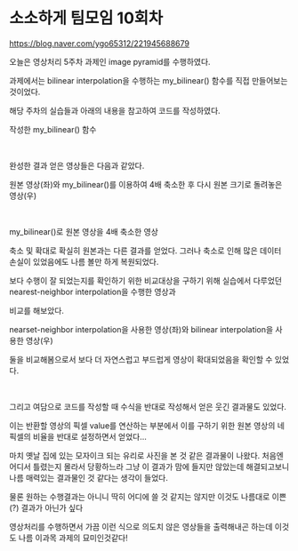 # 소소하게 팀모임 10회차

https://blog.naver.com/ygo65312/221945688679

오늘은 영상처리 5주차 과제인 image pyramid를 수행하였다.

과제에서는 bilinear interpolation을 수행하는 my_bilinear() 함수를 직접 만들어보는 것이었다.

해당 주차의 실습들과 아래의 내용을 참고하여 코드를 작성하였다.



작성한 my_bilinear() 함수

​

완성한 결과 얻은 영상들은 다음과 같았다.


원본 영상(좌)와 my_bilinear()를 이용하여 4배 축소한 후 다시 원본 크기로 돌려놓은 영상(우)

​


my_bilinear()로 원본 영상을 4배 축소한 영상

 축소 및 확대로 확실히 원본과는 다른 결과를 얻었다. 그러나 축소로 인해 많은 데이터 손실이 있었음에도 나름 볼만 하게 복원되었다.

 보다 수행이 잘 되었는지를 확인하기 위한 비교대상을 구하기 위해 실습에서 다루었던 nearest-neighbor interpolation을 수행한 영상과

비교를 해보았다.


nearset-neighbor interpolation을 사용한 영상(좌)와 bilinear interpolation을 사용한 영상(우)

둘을 비교해봄으로서 보다 더 자연스럽고 부드럽게 영상이 확대되었음을 확인할 수 있었다.

​

그리고 여담으로 코드를 작성할 때 수식을 반대로 작성해서 얻은 웃긴 결과물도 있었다.

이는 반환할 영상의 픽셀 value를 연산하는 부분에서 이를 구하기 위한 원본 영상의 네 픽셀의 비율을 반대로 설정하면서 얻었다...


 마치 옛날 집에 있는 모자이크 되는 유리로 사진을 본 것 같은 결과물이 나왔다. 처음엔 어디서 틀렸는지 몰라서 당황하느라 그냥 이 결과가 맘에 들지만 않았는데 해결되고보니 나름 매력있는 결과물인 것 같다는 생각이 들었다.

물론 원하는 수행결과는 아니니 딱히 어디에 쓸 것 같지는 않지만 이것도 나름대로 이쁜(?) 결과가 아닌가 싶다

영상처리를 수행하면서 가끔 이런 식으로 의도치 않은 영상들을 출력해내곤 하는데 이것도 나름 이과목 과제의 묘미인것같다!
